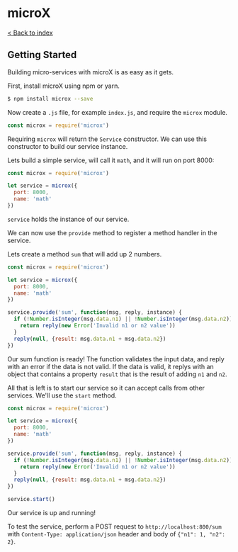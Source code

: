 # microX

[< Back to index](index.md)

## Getting Started

Building micro-services with microX is as easy as it gets.

First, install microX using npm or yarn.

```sh
$ npm install microx --save
```

Now create a `.js` file, for example `index.js`, and require the `microx` module.

```js
const microx = require('microx')
```

Requiring `microx` will return the `Service` constructor. We can use this constructor to build our service instance.

Lets build a simple service, will call it `math`, and it will run on port 8000:

```js
const microx = require('microx')

let service = microx({
  port: 8000,
  name: 'math'
})
```

`service` holds the instance of our service.

We can now use the `provide` method to register a method handler in the service.

Lets create a method `sum` that will add up 2 numbers.

```js
const microx = require('microx')

let service = microx({
  port: 8000,
  name: 'math'
})

service.provide('sum', function(msg, reply, instance) {
  if (!Number.isInteger(msg.data.n1) || !Number.isInteger(msg.data.n2)) {
    return reply(new Error('Invalid n1 or n2 value'))
  }
  reply(null, {result: msg.data.n1 + msg.data.n2})
})
```

Our sum function is ready! The function validates the input data, and reply with an error if the data is not valid. If the data is valid, it replys with an object that contains a property `result` that is the result of adding `n1` and `n2`.

All that is left is to start our service so it can accept calls from other services. We'll use the `start` method.

```js
const microx = require('microx')

let service = microx({
  port: 8000,
  name: 'math'
})

service.provide('sum', function(msg, reply, instance) {
  if (!Number.isInteger(msg.data.n1) || !Number.isInteger(msg.data.n2)) {
    return reply(new Error('Invalid n1 or n2 value'))
  }
  reply(null, {result: msg.data.n1 + msg.data.n2})
})

service.start()
```

Our service is up and running!

To test the service, perform a POST request to `http://localhost:800/sum` with `Content-Type: application/json` header and body of `{"n1": 1, "n2": 2}`.
